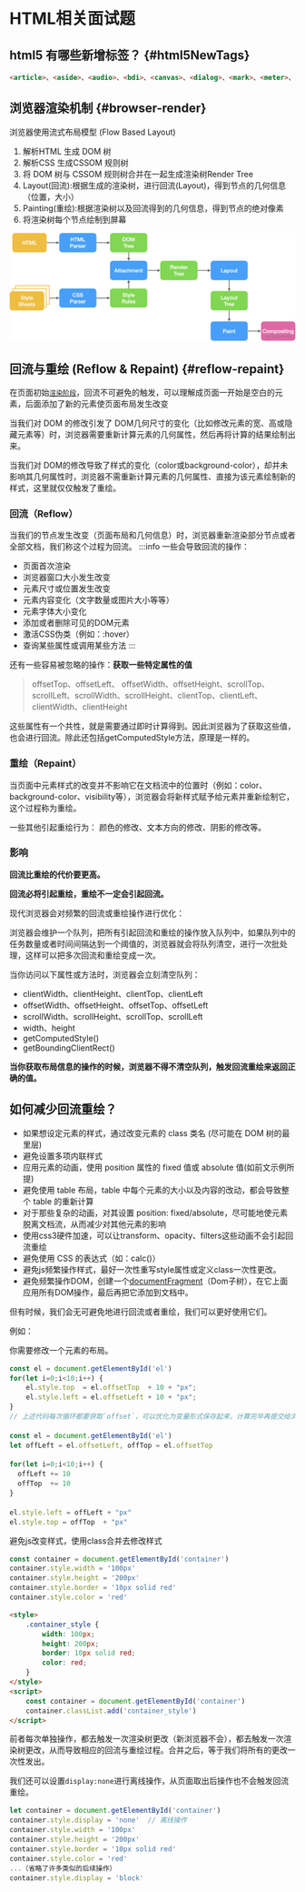 # HTML相关面试题
## html5 有哪些新增标签？ {#html5NewTags}

```html
<article>、<aside>、<audio>、<bdi>、<canvas>、<dialog>、<mark>、<meter>、<nav>、<time>、<rt>等。
```
## 浏览器渲染机制 {#browser-render}
浏览器使用流式布局模型 (Flow Based Layout)
1. 解析HTML 生成 DOM 树
2. 解析CSS 生成CSSOM 规则树
3. 将 DOM 树与 CSSOM 规则树合并在一起生成渲染树Render Tree
4. Layout(回流):根据生成的渲染树，进行回流(Layout)，得到节点的几何信息（位置，大小）
5. Painting(重绘):根据渲染树以及回流得到的几何信息，得到节点的绝对像素
6. 将渲染树每个节点绘制到屏幕

![browser-render](/images/browser-render.png)
## 回流与重绘 (Reflow & Repaint) {#reflow-repaint}

在页面初始[`渲染阶段`](#browser-render)，回流不可避免的触发，可以理解成页面一开始是空白的元素，后面添加了新的元素使页面布局发生改变

当我们对 DOM 的修改引发了 DOM几何尺寸的变化（比如修改元素的宽、高或隐藏元素等）时，浏览器需要重新计算元素的几何属性，然后再将计算的结果绘制出来。

当我们对 DOM的修改导致了样式的变化（color或background-color），却并未影响其几何属性时，浏览器不需重新计算元素的几何属性、直接为该元素绘制新的样式，这里就仅仅触发了重绘。

### 回流（Reflow）

当我们的节点发生改变（页面布局和几何信息）时，浏览器重新渲染部分节点或者全部文档，我们称这个过程为回流。
:::info 一些会导致回流的操作：
- 页面首次渲染
- 浏览器窗口大小发生改变
- 元素尺寸或位置发生改变
- 元素内容变化（文字数量或图片大小等等）
- 元素字体大小变化
- 添加或者删除可见的DOM元素
- 激活CSS伪类（例如：:hover）
- 查询某些属性或调用某些方法
:::

还有一些容易被忽略的操作：**获取一些特定属性的值**

> offsetTop、offsetLeft、 offsetWidth、offsetHeight、scrollTop、scrollLeft、scrollWidth、scrollHeight、clientTop、clientLeft、clientWidth、clientHeight

这些属性有一个共性，就是需要通过即时计算得到。因此浏览器为了获取这些值，也会进行回流。除此还包括getComputedStyle方法，原理是一样的。

### 重绘（Repaint）

当页面中元素样式的改变并不影响它在文档流中的位置时（例如：color、background-color、visibility等），浏览器会将新样式赋予给元素并重新绘制它，这个过程称为重绘。

一些其他引起重绘行为：
颜色的修改、文本方向的修改、阴影的修改等。

### 影响

**回流比重绘的代价要更高。**

**回流必将引起重绘，重绘不一定会引起回流。**

现代浏览器会对频繁的回流或重绘操作进行优化：

浏览器会维护一个队列，把所有引起回流和重绘的操作放入队列中，如果队列中的任务数量或者时间间隔达到一个阈值的，浏览器就会将队列清空，进行一次批处理，这样可以把多次回流和重绘变成一次。

当你访问以下属性或方法时，浏览器会立刻清空队列：

- clientWidth、clientHeight、clientTop、clientLeft
- offsetWidth、offsetHeight、offsetTop、offsetLeft
- scrollWidth、scrollHeight、scrollTop、scrollLeft
- width、height
- getComputedStyle()
- getBoundingClientRect()

**当你获取布局信息的操作的时候，浏览器不得不清空队列，触发回流重绘来返回正确的值。**

## 如何减少回流重绘？

- 如果想设定元素的样式，通过改变元素的 class 类名 (尽可能在 DOM 树的最里层)
- 避免设置多项内联样式
- 应用元素的动画，使用 position 属性的 fixed 值或 absolute 值(如前文示例所提)
- 避免使用 table 布局，table 中每个元素的大小以及内容的改动，都会导致整个 table 的重新计算
- 对于那些复杂的动画，对其设置 position: fixed/absolute，尽可能地使元素脱离文档流，从而减少对其他元素的影响
- 使用css3硬件加速，可以让transform、opacity、filters这些动画不会引起回流重绘
- 避免使用 CSS 的表达式（如：calc()）
- 避免js频繁操作样式，最好一次性重写style属性或定义class一次性更改。
- 避免频繁操作DOM，创建一个[documentFragment](https://developer.mozilla.org/zh-CN/docs/Web/API/DocumentFragment)（Dom子树），在它上面应用所有DOM操作，最后再把它添加到文档中。

但有时候，我们会无可避免地进行回流或者重绘，我们可以更好使用它们。

例如：

你需要修改一个元素的布局。
```js
const el = document.getElementById('el')
for(let i=0;i<10;i++) {
    el.style.top  = el.offsetTop  + 10 + "px";
    el.style.left = el.offsetLeft + 10 + "px";
}
// 上述代码每次循环都要获取`offset`，可以优化为变量形式保存起来，计算完毕再提交给浏览器发出重新计算的请求

const el = document.getElementById('el')
let offLeft = el.offsetLeft, offTop = el.offsetTop

for(let i=0;i<10;i++) {
  offLeft += 10
  offTop  += 10
}

el.style.left = offLeft + "px"
el.style.top = offTop  + "px"
```
避免js改变样式，使用class合并去修改样式
```js
const container = document.getElementById('container')
container.style.width = '100px'
container.style.height = '200px'
container.style.border = '10px solid red'
container.style.color = 'red'
```
```html 
<style>
    .container_style {
        width: 100px;
        height: 200px;
        border: 10px solid red;
        color: red;
    }
</style>
<script>
    const container = document.getElementById('container')
    container.classList.add('container_style')
</script>
```
前者每次单独操作，都去触发一次渲染树更改（新浏览器不会），都去触发一次渲染树更改，从而导致相应的回流与重绘过程。合并之后，等于我们将所有的更改一次性发出。

我们还可以设置`display:none`进行离线操作，从页面取出后操作也不会触发回流重绘。

```js
let container = document.getElementById('container')
container.style.display = 'none'  // 离线操作
container.style.width = '100px'
container.style.height = '200px'
container.style.border = '10px solid red'
container.style.color = 'red'
...（省略了许多类似的后续操作）
container.style.display = 'block'
```